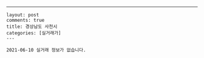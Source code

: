 ---
    layout: post
    comments: true
    title: 경상남도 사천시
    categories: [실거래가]
    ---

    2021-06-10 실거래 정보가 없습니다.

    